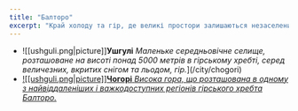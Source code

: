 ```yaml
---
title: "Балторо"
excerpt: "Край холоду та гір, де великі простори залишаються незаселеними, а суворі ландшафти визначають життя його мешканців. Тут знаходиться центр світової гвардії та найбільш охороняється в’язниця, що приховує найнебезпечніших злочинців."
---
```

- ![[ushguli.png|picture]]**Ушгулі** *Маленьке середньовічне селище, розташоване на висоті понад 5000 метрів в гірському хребті, серед величезних, вкритих снігом та льодом, гір.*](/city/chogori)
- [![[ushguli.png|picture]]**Чогорі** *Висока гора, що розташована в одному з найвіддаленіших і важкодоступних регіонів гірського хребта Балторо.*](/city/ushguli)
